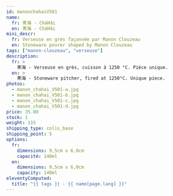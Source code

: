 ```yaml
---
id: manonchahaiV501
name:
  fr: 茶海 - CháHǎi
  en: 茶海 - CháHǎi
mini_descr:
  fr: Verseuse en grès façonnée par Manon Clouzeau 
  en: Stoneware pourer shaped by Manon Clouzeau
tags: ["manon-clouzeau", "verseuse"]
description:
  fr: >
    茶海 - Verseuse en grès, cuisson à 1250 °C. Pièce unique.
  en: >
    茶海 - Stoneware pitcher, fired at 1250°C. Unique piece.
photos:
  - manon_chahai_V501-a.jpg
  - manon_chahai_V501-b.jpg
  - manon_chahai_V501-c.jpg
  - manon_chahai_V501-d.jpg
price: 35.00
stock: 1
weight: 115
shipping_type: colis_base
shipping_point: 5
options:
  fr:
    dimensions: 9,5cm x 6,0cm
    capacité: 140ml
  en:
    dimensions: 9,5cm x 6,0cm
    capacity: 140ml
eleventyComputed:
  title: "{{ tags }} - {{ name[page.lang] }}"
---
```

